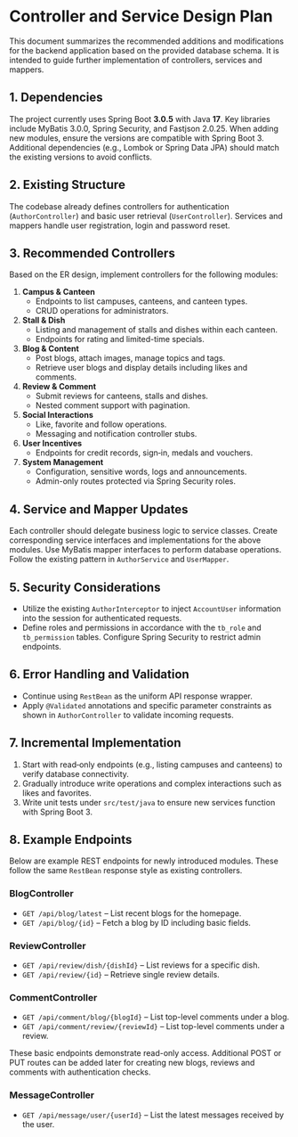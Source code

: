 # Controller and Service Design Plan

This document summarizes the recommended additions and modifications for the backend
application based on the provided database schema. It is intended to guide further
implementation of controllers, services and mappers.

## 1. Dependencies

The project currently uses Spring Boot **3.0.5** with Java **17**. Key
libraries include MyBatis 3.0.0, Spring Security, and Fastjson 2.0.25.
When adding new modules, ensure the versions are compatible with Spring Boot 3.
Additional dependencies (e.g., Lombok or Spring Data JPA) should match the
existing versions to avoid conflicts.

## 2. Existing Structure

The codebase already defines controllers for authentication (`AuthorController`)
and basic user retrieval (`UserController`). Services and mappers handle user
registration, login and password reset.

## 3. Recommended Controllers

Based on the ER design, implement controllers for the following modules:

1. **Campus & Canteen**
   - Endpoints to list campuses, canteens, and canteen types.
   - CRUD operations for administrators.
2. **Stall & Dish**
   - Listing and management of stalls and dishes within each canteen.
   - Endpoints for rating and limited-time specials.
3. **Blog & Content**
   - Post blogs, attach images, manage topics and tags.
   - Retrieve user blogs and display details including likes and comments.
4. **Review & Comment**
   - Submit reviews for canteens, stalls and dishes.
   - Nested comment support with pagination.
5. **Social Interactions**
   - Like, favorite and follow operations.
   - Messaging and notification controller stubs.
6. **User Incentives**
   - Endpoints for credit records, sign‑in, medals and vouchers.
7. **System Management**
   - Configuration, sensitive words, logs and announcements.
   - Admin-only routes protected via Spring Security roles.

## 4. Service and Mapper Updates

Each controller should delegate business logic to service classes.
Create corresponding service interfaces and implementations for the above
modules. Use MyBatis mapper interfaces to perform database operations.
Follow the existing pattern in `AuthorService` and `UserMapper`.

## 5. Security Considerations

- Utilize the existing `AuthorInterceptor` to inject `AccountUser` information
  into the session for authenticated requests.
- Define roles and permissions in accordance with the `tb_role` and
  `tb_permission` tables. Configure Spring Security to restrict admin endpoints.

## 6. Error Handling and Validation

- Continue using `RestBean` as the uniform API response wrapper.
- Apply `@Validated` annotations and specific parameter constraints as shown in
  `AuthorController` to validate incoming requests.

## 7. Incremental Implementation

1. Start with read‑only endpoints (e.g., listing campuses and canteens) to
   verify database connectivity.
2. Gradually introduce write operations and complex interactions such as likes
   and favorites.
3. Write unit tests under `src/test/java` to ensure new services function with
   Spring Boot 3.


## 8. Example Endpoints

Below are example REST endpoints for newly introduced modules. These follow the same `RestBean` response style as existing controllers.

### BlogController
- `GET /api/blog/latest` – List recent blogs for the homepage.
- `GET /api/blog/{id}` – Fetch a blog by ID including basic fields.

### ReviewController
- `GET /api/review/dish/{dishId}` – List reviews for a specific dish.
- `GET /api/review/{id}` – Retrieve single review details.

### CommentController
- `GET /api/comment/blog/{blogId}` – List top-level comments under a blog.
- `GET /api/comment/review/{reviewId}` – List top-level comments under a review.

These basic endpoints demonstrate read-only access. Additional POST or PUT routes can be added later for creating new blogs, reviews and comments with authentication checks.

### MessageController
- `GET /api/message/user/{userId}` – List the latest messages received by the user.
